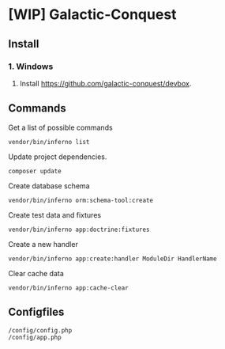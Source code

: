 # [WIP] Galactic-Conquest

## Install

### 1. Windows
1. Install https://github.com/galactic-conquest/devbox.

## Commands
Get a list of possible commands
```
vendor/bin/inferno list
```

 Update project dependencies.
```
composer update
```

Create database schema
```
vendor/bin/inferno orm:schema-tool:create
```

Create test data and fixtures
```
vendor/bin/inferno app:doctrine:fixtures
```

Create a new handler
```
vendor/bin/inferno app:create:handler ModuleDir HandlerName
```

Clear cache data
```
vendor/bin/inferno app:cache-clear
```

## Configfiles
```
/config/config.php
/config/app.php
```


